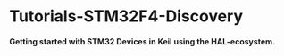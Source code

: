 # Tutorials-STM32F4-Discovery
#### Getting started with STM32 Devices in Keil using the HAL-ecosystem.
